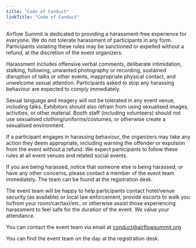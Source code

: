 ```yaml
---
title: "Code of Conduct"
linkTitle: "Code of Conduct"
---
```


Airflow Summit is dedicated to providing a harassment-free experience for everyone. We do not tolerate harassment of participants in any form. Participants violating these rules may be sanctioned or expelled without a refund, at the discretion of the event organizers.

Harassment includes offensive verbal comments, deliberate intimidation, stalking, following, unwanted photography or recording, sustained disruption of talks or other events, inappropriate physical contact, and unwelcome sexual attention. Participants asked to stop any harassing behaviour are expected to comply immediately.

Sexual language and imagery will not be tolerated in any event venue, including talks. Exhibitors should also refrain from using sexualised images, activities, or other material. Booth staff (including volunteers) should not use sexualised clothing/uniforms/costumes, or otherwise create a sexualised environment.

If a participant engages in harassing behaviour, the organizers may take any action they deem appropriate, including warning the offender or expulsion from the event without a refund. We expect participants to follow these rules at all event venues and related social events.

If you are being harassed, notice that someone else is being harassed, or have any other concerns, please contact a member of the event team immediately. The team can be found at the registration desk.

The event team will be happy to help participants contact hotel/venue security (as available) or local law enforcement, provide escorts to walk you to/from your room/car/taxi/etc, or otherwise assist those experiencing harassment to feel safe for the duration of the event. We value your attendance.

You can contact the event team via email at conduct@airflowsummit.org

You can find the event team on the day at the registration desk.